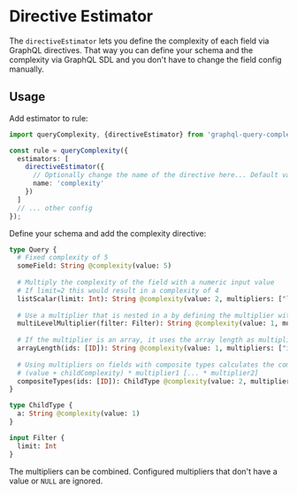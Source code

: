 # Directive Estimator

The `directiveEstimator` lets you define the complexity of each field via GraphQL directives. 
That way you can define your schema and the complexity via GraphQL SDL and you don't have to 
change the field config manually.

## Usage

Add estimator to rule:

```typescript
import queryComplexity, {directiveEstimator} from 'graphql-query-complexity';

const rule = queryComplexity({
  estimators: [
    directiveEstimator({
      // Optionally change the name of the directive here... Default value is `complexity`
      name: 'complexity'
    })
  ]
  // ... other config
});
```

Define your schema and add the complexity directive: 

```graphql
type Query {
  # Fixed complexity of 5
  someField: String @complexity(value: 5)
  
  # Multiply the complexity of the field with a numeric input value
  # If limit=2 this would result in a complexity of 4
  listScalar(limit: Int): String @complexity(value: 2, multipliers: ["limit"])
  
  # Use a multiplier that is nested in a by defining the multiplier with path notation (see library lodash.get)
  multiLevelMultiplier(filter: Filter): String @complexity(value: 1, multipliers: ["filter.limit"])
  
  # If the multiplier is an array, it uses the array length as multiplier
  arrayLength(ids: [ID]): String @complexity(value: 1, multipliers: ["ids"])
  
  # Using multipliers on fields with composite types calculates the complexity as follows: 
  # (value + childComplexity) * multiplier1 [... * multiplier2]
  compositeTypes(ids: [ID]): ChildType @complexity(value: 2, multipliers: ["ids"])
}

type ChildType {
  a: String @complexity(value: 1)
}

input Filter {
  limit: Int
}
```

The multipliers can be combined. Configured multipliers that don't have a value or `NULL` are ignored. 
